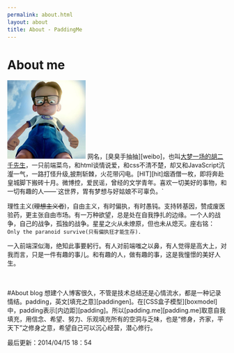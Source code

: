 ```yaml
---
permalink: about.html
layout: about
title: About - PaddingMe
---
```






# About me
<img src="/images/paddingme.jpg" class="inline-left" title="Padding Me" alt="Padding Me" />
网名，[臭臭手抽抽][weibo]，也叫<a href="" alt="大梦谁先觉，平生我自知。" title="大梦谁先觉，平生我自知。">大梦一场的胡二千先生</a>，一只前端菜鸟，和html谈情说爱，和css不清不楚，却又和JavaScript沆瀣一气，一路打怪升级,披荆斩棘，火花带闪电。[HIT][hit]烟酒僧一枚，即将奔赴皇城脚下搬砖十月。微博控，爱民谣，曾经的文学青年。喜欢一切美好的事物，和一切有趣的人——`这世界，胃有梦想与好姑娘不可辜负。`
 
理性主义(<del>理想主义者</del>)，自由主义，有时偏执，有时愚钝。支持转基因，赞成废医验药，更主张自由市场。有一万种欲望，总是处在自我挣扎的边缘。一个人的战争，自己的战争，孤独的战争。星星之火从未燎原，但也未从熄灭。座右铭：`Only the paranoid survive(只有偏执狂才能生存).`

一入前端深似海，绝知此事要躬行。有人对前端嗤之以鼻，有人觉得是高大上，对我而言，只是一件有趣的事儿。和有趣的人，做有趣的事，这是我憧憬的美好人生。

<br>
<br>
#About blog
想建个人博客很久，不管是技术总结还是心情流水，都是一种记录情结。padding，英文[填充之意][paddingen]。在[CSS盒子模型][boxmodel]中，padding表示[内边距][padding]。所以[padding.me][padding.me]取意自我填充，用信念、希望、努力、乐观填充所有的空洞与乏味，也是“修身，齐家，平天下”之修身之意，希望自己可以沉心经营，潜心修行。

最后更新：2014/04/15 18：54
<br>
<br>

[weibo]: http://weibo.com/yahoo2651
[boxmodel]: http://www.w3school.com.cn/css/css_boxmodel.asp
[paddingen]:http://dict.youdao.com/search?q=padding&keyfrom=dict.index
[padding]: http://www.w3school.com.cn/cssref/pr_padding.asp
[hit]:http://www.hit.edu.cn/
[padding.me]:http://padding.me